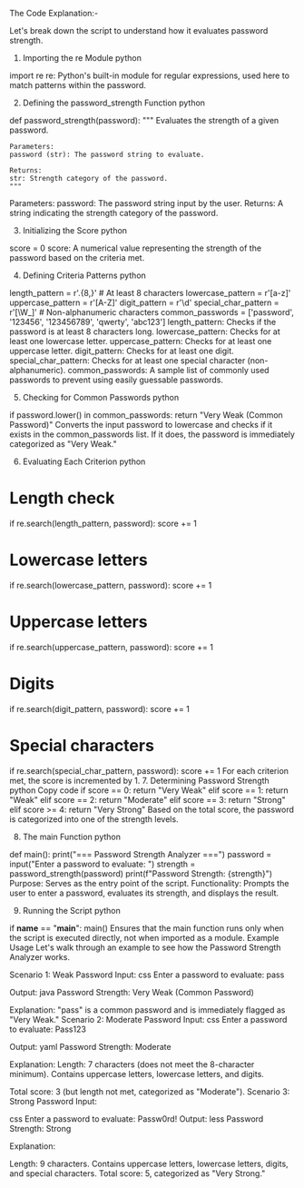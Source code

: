 The Code Explanation:-

Let's break down the script to understand how it evaluates password strength.

1. Importing the re Module
python

import re
re: Python's built-in module for regular expressions, used here to match patterns within the password.

2. Defining the password_strength Function
python

def password_strength(password):
    """
    Evaluates the strength of a given password.

    Parameters:
    password (str): The password string to evaluate.

    Returns:
    str: Strength category of the password.
    """
Parameters:
password: The password string input by the user.
Returns:
A string indicating the strength category of the password.

3. Initializing the Score
python

score = 0
score: A numerical value representing the strength of the password based on the criteria met.

4. Defining Criteria Patterns
python

length_pattern = r'.{8,}'  # At least 8 characters
lowercase_pattern = r'[a-z]'
uppercase_pattern = r'[A-Z]'
digit_pattern = r'\d'
special_char_pattern = r'[\W_]'  # Non-alphanumeric characters
common_passwords = ['password', '123456', '123456789', 'qwerty', 'abc123']
length_pattern: Checks if the password is at least 8 characters long.
lowercase_pattern: Checks for at least one lowercase letter.
uppercase_pattern: Checks for at least one uppercase letter.
digit_pattern: Checks for at least one digit.
special_char_pattern: Checks for at least one special character (non-alphanumeric).
common_passwords: A sample list of commonly used passwords to prevent using easily guessable passwords.

5. Checking for Common Passwords
python

if password.lower() in common_passwords:
    return "Very Weak (Common Password)"
Converts the input password to lowercase and checks if it exists in the common_passwords list. If it does, the password is immediately categorized as "Very Weak."

6. Evaluating Each Criterion
python

# Length check
if re.search(length_pattern, password):
    score += 1

# Lowercase letters
if re.search(lowercase_pattern, password):
    score += 1

# Uppercase letters
if re.search(uppercase_pattern, password):
    score += 1

# Digits
if re.search(digit_pattern, password):
    score += 1

# Special characters
if re.search(special_char_pattern, password):
    score += 1
For each criterion met, the score is incremented by 1.
7. Determining Password Strength
python
Copy code
if score == 0:
    return "Very Weak"
elif score == 1:
    return "Weak"
elif score == 2:
    return "Moderate"
elif score == 3:
    return "Strong"
elif score >= 4:
    return "Very Strong"
Based on the total score, the password is categorized into one of the strength levels.

8. The main Function
python

def main():
    print("=== Password Strength Analyzer ===")
    password = input("Enter a password to evaluate: ")
    strength = password_strength(password)
    print(f"Password Strength: {strength}")
Purpose: Serves as the entry point of the script.
Functionality: Prompts the user to enter a password, evaluates its strength, and displays the result.

9. Running the Script
python

if __name__ == "__main__":
    main()
Ensures that the main function runs only when the script is executed directly, not when imported as a module.
Example Usage
Let's walk through an example to see how the Password Strength Analyzer works.

Scenario 1: Weak Password
Input:
css
Enter a password to evaluate: pass

Output:
java
Password Strength: Very Weak (Common Password)

Explanation:
"pass" is a common password and is immediately flagged as "Very Weak."
Scenario 2: Moderate Password
Input:
css
Enter a password to evaluate: Pass123

Output:
yaml
Password Strength: Moderate

Explanation:
Length: 7 characters (does not meet the 8-character minimum).
Contains uppercase letters, lowercase letters, and digits.

Total score: 3 (but length not met, categorized as "Moderate").
Scenario 3: Strong Password
Input:

css
Enter a password to evaluate: Passw0rd!
Output:
less
Password Strength: Strong

Explanation:

Length: 9 characters.
Contains uppercase letters, lowercase letters, digits, and special characters.
Total score: 5, categorized as "Very Strong."
